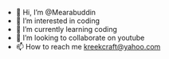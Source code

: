 - 👋 Hi, I’m @Mearabuddin
- 👀 I’m interested in coding
- 🌱 I’m currently learning coding
- 💞️ I’m looking to collaborate on youtube
- 📫 How to reach me kreekcraft@yahoo.com

<!---
Mearabuddin/Mearabuddin is a ✨ special ✨ repository because its `README.md` (this file) appears on your GitHub profile.
You can click the Preview link to take a look at your changes.
--->
